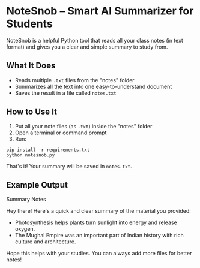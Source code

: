# NoteSnob – Smart AI Summarizer for Students

NoteSnob is a helpful Python tool that reads all your class notes (in text format) and gives you a clear and simple summary to study from.

## What It Does

- Reads multiple `.txt` files from the "notes" folder
- Summarizes all the text into one easy-to-understand document
- Saves the result in a file called `notes.txt`

## How to Use It

1. Put all your note files (as `.txt`) inside the "notes" folder
2. Open a terminal or command prompt
3. Run:

```
pip install -r requirements.txt
python notesnob.py
```

That's it! Your summary will be saved in `notes.txt`.

## Example Output

 Summary Notes

Hey there! Here's a quick and clear summary of the material you provided:

- Photosynthesis helps plants turn sunlight into energy and release oxygen.
- The Mughal Empire was an important part of Indian history with rich culture and architecture.

Hope this helps with your studies. You can always add more files for better notes!

